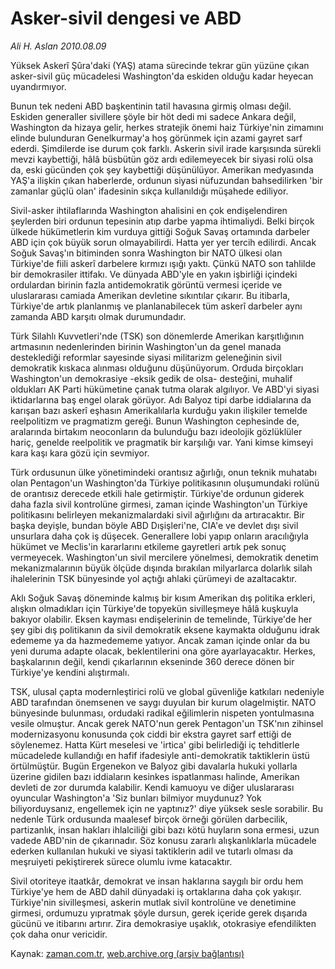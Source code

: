 # Asker-sivil dengesi ve ABD

*Ali H. Aslan 2010.08.09*

<td class="columnist-detail">
<p>Yüksek Askerî Şûra'daki (YAŞ) atama sürecinde tekrar gün yüzüne çıkan asker-sivil güç mücadelesi Washington'da eskiden olduğu kadar heyecan uyandırmıyor.</p>
<p>
<div id="haberMetinDiv">
<p>Bunun tek nedeni ABD başkentinin tatil havasına girmiş olması değil. Eskiden generaller sivillere şöyle bir höt dedi mi sadece Ankara değil, Washington da hizaya gelir, herkes stratejik önemi haiz Türkiye'nin zimamını elinde bulunduran Genelkurmay'a hoş görünmek için azami gayret sarf ederdi. Şimdilerde ise durum çok farklı. Askerin sivil irade karşısında sürekli mevzi kaybettiği, hâlâ büsbütün göz ardı edilemeyecek bir siyasi rolü olsa da, eski gücünden çok şey kaybettiği düşünülüyor. Amerikan medyasında YAŞ'a ilişkin çıkan haberlerde, ordunun siyasi nüfuzundan bahsedilirken 'bir zamanlar güçlü olan' ifadesinin sıkça kullanıldığı müşahede ediliyor.
<p>Sivil-asker ihtilaflarında Washington ahalisini en çok endişelendiren şeylerden biri ordunun tepesinin atıp darbe yapma ihtimaliydi. Belki birçok ülkede hükümetlerin kim vurduya gittiği Soğuk Savaş ortamında darbeler ABD için çok büyük sorun olmayabilirdi. Hatta yer yer tercih edilirdi. Ancak Soğuk Savaş'ın bitiminden sonra Washington bir NATO ülkesi olan Türkiye'de fiili askerî darbelere kırmızı ışığı yaktı. Çünkü NATO son tahlilde bir demokrasiler ittifakı. Ve dünyada ABD'yle en yakın işbirliği içindeki ordulardan birinin fazla antidemokratik görüntü vermesi içeride ve uluslararası camiada Amerikan devletine sıkıntılar çıkarır. Bu itibarla, Türkiye'de artık planlanmış ve planlanabilecek tüm askerî darbeler aynı zamanda ABD karşıtı olmak durumundadır.
<p>Türk Silahlı Kuvvetleri'nde (TSK) son dönemlerde Amerikan karşıtlığının artmasının nedenlerinden birinin Washington'un da genel manada desteklediği reformlar sayesinde siyasi militarizm geleneğinin sivil demokratik kıskaca alınması olduğunu düşünüyorum. Orduda birçokları Washington'un demokrasiye -eksik gedik de olsa- desteğini, muhalif oldukları AK Parti hükümetine çanak tutma olarak algılıyor. Ve ABD'yi siyasi iktidarlarına baş engel olarak görüyor. Adı Balyoz tipi darbe iddialarına da karışan bazı askerî eşhasın Amerikalılarla kurduğu yakın ilişkiler temelde reelpolitizm ve pragmatizm gereği. Bunun Washington cephesinde de, aralarında birtakım neoconların da bulunduğu bazı ideolojik gözlüklüler hariç, genelde reelpolitik ve pragmatik bir karşılığı var. Yani kimse kimseyi kara kaşı kara gözü için sevmiyor.
<p>Türk ordusunun ülke yönetimindeki orantısız ağırlığı, onun teknik muhatabı olan Pentagon'un Washington'da Türkiye politikasının oluşumundaki rolünü de orantısız derecede etkili hale getirmiştir. Türkiye'de ordunun giderek daha fazla sivil kontrolüne girmesi, zaman içinde Washington'un Türkiye politikasını belirleyen mekanizmalardaki sivil ağırlığını da artıracaktır. Bir başka deyişle, bundan böyle ABD Dışişleri'ne, CIA'e ve devlet dışı sivil unsurlara daha çok iş düşecek. Generallere lobi yapıp onların aracılığıyla hükümet ve Meclis'in kararlarını etkileme gayretleri artık pek sonuç vermeyecek. Washington'un sivil mercilere yönelmesi, demokratik denetim mekanizmalarının büyük ölçüde dışında bırakılan milyarlarca dolarlık silah ihalelerinin TSK bünyesinde yol açtığı ahlaki çürümeyi de azaltacaktır.
<p>Aklı Soğuk Savaş döneminde kalmış bir kısım Amerikan dış politika erkleri, alışkın olmadıkları için Türkiye'de topyekün sivilleşmeye hâlâ kuşkuyla bakıyor olabilir. Eksen kayması endişelerinin de temelinde, Türkiye'de her şey gibi dış politikanın da sivil demokratik eksene kaymakta olduğunu idrak edememe ya da hazmedememe yatıyor. Ancak zaman içinde onlar da bu yeni duruma adapte olacak, beklentilerini ona göre ayarlayacaktır. Herkes, başkalarının değil, kendi çıkarlarının ekseninde 360 derece dönen bir Türkiye'ye kendini alıştırmalı.
<p>TSK, ulusal çapta modernleştirici rolü ve global güvenliğe katkıları nedeniyle ABD tarafından önemsenen ve saygı duyulan bir kurum olagelmiştir. NATO bünyesinde bulunması, ordudaki radikal eğilimlerin nispeten yontulmasına vesile olmuştur. Ancak gerek NATO'nun gerek Pentagon'un TSK'nın zihinsel modernizasyonu konusunda çok ciddi bir ekstra gayret sarf ettiği de söylenemez. Hatta Kürt meselesi ve 'irtica' gibi belirlediği iç tehditlerle mücadelede kullandığı en hafif ifadesiyle anti-demokratik taktiklerin üstü örtülmüştür. Bugün Ergenekon ve Balyoz gibi davalarla hukuki yollarla üzerine gidilen bazı iddiaların kesinkes ispatlanması halinde, Amerikan devleti de zor durumda kalabilir. Kendi kamuoyu ve diğer uluslararası oyuncular Washington'a 'Siz bunları bilmiyor muydunuz? Yok biliyorduysanız, engellemek için ne yaptınız?' diye yüksek sesle sorabilir. Bu nedenle Türk ordusunda maalesef birçok örneği görülen darbecilik, partizanlık, insan hakları ihlalciliği gibi bazı kötü huyların sona ermesi, uzun vadede ABD'nin de çıkarınadır. Söz konusu zararlı alışkanlıklarla mücadele ederken kullanılan hukuki ve siyasi taktiklerin adil ve tutarlı olması da meşruiyeti pekiştirerek sürece olumlu ivme katacaktır.
<p>Sivil otoriteye itaatkâr, demokrat ve insan haklarına saygılı bir ordu hem Türkiye'ye hem de ABD dahil dünyadaki iş ortaklarına daha çok yakışır. Türkiye'nin sivilleşmesi, askerin mutlak sivil kontrolüne ve denetimine girmesi, ordumuzu yıpratmak şöyle dursun, gerek içeride gerek dışarıda gücünü ve itibarını artırır. Zira demokrasiye uşaklık, otokrasiye efendilikten çok daha onur vericidir.</p></p></p></p></p></p></p></div>
</p>
<a href="http://web.archive.org/web/20101223214855/mailto:a.aslan@zaman.com.tr">
</a></td>

Kaynak: [zaman.com.tr](http://zaman.com.tr/yazar.do?yazino=1013922), [web.archive.org (arşiv bağlantısı)](http://web.archive.org/web/20101223214855/http://zaman.com.tr/yazar.do?yazino=1013922)
